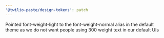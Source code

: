 ```yaml
---
'@twilio-paste/design-tokens': patch
---
```


Pointed font-weight-light to the font-weight-normal alias in the default theme as we do not want people using 300 weight text in our default UIs
